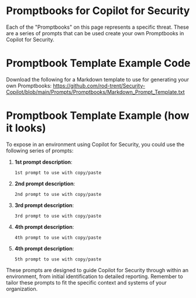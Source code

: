 # Promptbooks for Copilot for Security

Each of the "Promptbooks" on this page represents a specific threat. These are a series of prompts that can be used create your own Promptbooks in Copilot for Security.

# Promptbook Template Example Code

Download the following for a Markdown template to use for generating your own Promptbooks: https://github.com/rod-trent/Security-Copilot/blob/main/Prompts/Promptbooks/Markdown_Prompt_Template.txt

# Promptbook Template Example (how it looks)

To expose <insert activity> in an environment using Copilot for Security, you could use the following series of prompts:

1. **1st prompt description**:
   ```
   1st prompt to use with copy/paste
   ```

2. **2nd prompt description**:
   ```
   2nd prompt to use with copy/paste
   ```

3. **3rd prompt description**:
   ```
   3rd prompt to use with copy/paste
   ```

4. **4th prompt description**:
   ```
   4th prompt to use with copy/paste
   ```

5. **4th prompt description**:
   ```
   5th prompt to use with copy/paste
   ```

These prompts are designed to guide Copilot for Security through <insert activity> within an environment, from initial identification to detailed reporting. Remember to tailor these prompts to fit the specific context and systems of your organization.


